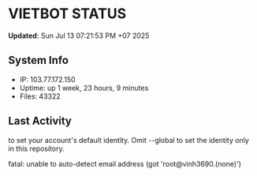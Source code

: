 # VIETBOT STATUS
**Updated**: Sun Jul 13 07:21:53 PM +07 2025

## System Info
- IP: 103.77.172.150
- Uptime: up 1 week, 23 hours, 9 minutes
- Files: 43322

## Last Activity

to set your account's default identity.
Omit --global to set the identity only in this repository.

fatal: unable to auto-detect email address (got 'root@vinh3690.(none)')
